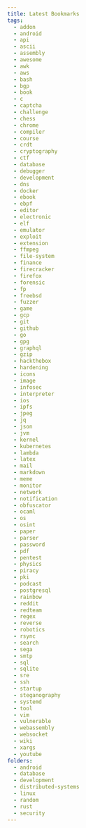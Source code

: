 ```yaml
---
title: Latest Bookmarks
tags:
  - addon
  - android
  - api
  - ascii
  - assembly
  - awesome
  - awk
  - aws
  - bash
  - bgp
  - book
  - c
  - captcha
  - challenge
  - chess
  - chrome
  - compiler
  - course
  - crdt
  - cryptography
  - ctf
  - database
  - debugger
  - development
  - dns
  - docker
  - ebook
  - ebpf
  - editor
  - electronic
  - elf
  - emulator
  - exploit
  - extension
  - ffmpeg
  - file-system
  - finance
  - firecracker
  - firefox
  - forensic
  - fp
  - freebsd
  - fuzzer
  - game
  - gcp
  - git
  - github
  - go
  - gpg
  - graphql
  - gzip
  - hackthebox
  - hardening
  - icons
  - image
  - infosec
  - interpreter
  - ios
  - ipfs
  - jpeg
  - jq
  - json
  - jvm
  - kernel
  - kubernetes
  - lambda
  - latex
  - mail
  - markdown
  - meme
  - monitor
  - network
  - notification
  - obfuscator
  - ocaml
  - os
  - osint
  - paper
  - parser
  - password
  - pdf
  - pentest
  - physics
  - piracy
  - pki
  - podcast
  - postgresql
  - rainbow
  - reddit
  - redteam
  - regex
  - reverse
  - robotics
  - rsync
  - search
  - sega
  - smtp
  - sql
  - sqlite
  - sre
  - ssh
  - startup
  - steganography
  - systemd
  - tool
  - vim
  - vulnerable
  - webassembly
  - websocket
  - wiki
  - xargs
  - youtube
folders:
  - android
  - database
  - development
  - distributed-systems
  - linux
  - random
  - rust
  - security
---
```

